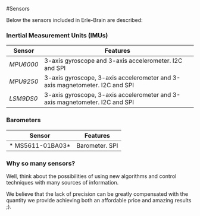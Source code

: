 #Sensors


Below the sensors included in Erle-Brain are described:

### Inertial Measurement Units (IMUs)

| **Sensor**   | **Features** |
|----|---------|
| *MPU6000* |  3-axis gyroscope and 3-axis accelerometer. I2C and SPI|
| *MPU9250* | 3-axis gyroscope, 3-axis accelerometer and 3-axis magnetometer. I2C and SPI |
| *LSM9DS0* | 3-axis gyroscope, 3-axis accelerometer and 3-axis magnetometer. I2C and SPI|

### Barometers

| **Sensor**   | **Features** |
|----|---------|
| * MS5611-01BA03* | Barometer. SPI |



### Why so many sensors?

Well, think about the possibilities of using new algorithms and control techniques with many sources of information.

We believe that the lack of precision can be greatly compensated with the quantity we provide achieving both an affordable price and amazing results ;).
